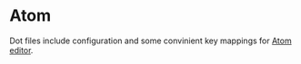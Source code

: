 # Atom

Dot files include configuration and some convinient key mappings for [Atom editor](https://atom.io).
